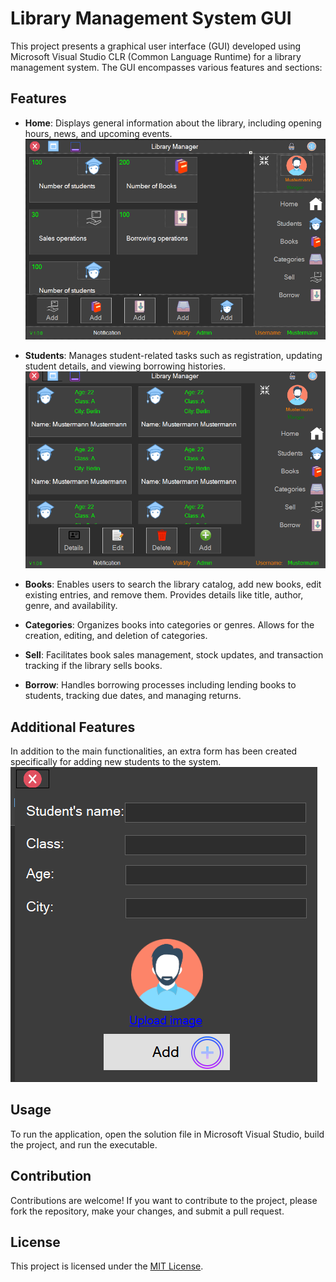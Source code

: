 # Library Management System GUI

This project presents a graphical user interface (GUI) developed using Microsoft Visual Studio CLR (Common Language Runtime) for a library management system. The GUI encompasses various features and sections:

## Features

- **Home**: Displays general information about the library, including opening hours, news, and upcoming events.
  ![Digram](doc/home.png)
- **Students**: Manages student-related tasks such as registration, updating student details, and viewing borrowing histories.
  ![Digram](doc/students.png)
- **Books**: Enables users to search the library catalog, add new books, edit existing entries, and remove them. Provides details like title, author, genre, and availability.
  
- **Categories**: Organizes books into categories or genres. Allows for the creation, editing, and deletion of categories.
  
- **Sell**: Facilitates book sales management, stock updates, and transaction tracking if the library sells books.
  
- **Borrow**: Handles borrowing processes including lending books to students, tracking due dates, and managing returns.
## Additional Features
In addition to the main functionalities, an extra form has been created specifically for adding new students to the system.
![Digram](doc/add_students.png)
## Usage

To run the application, open the solution file in Microsoft Visual Studio, build the project, and run the executable.

## Contribution

Contributions are welcome! If you want to contribute to the project, please fork the repository, make your changes, and submit a pull request.

## License

This project is licensed under the [MIT License](LICENSE).

